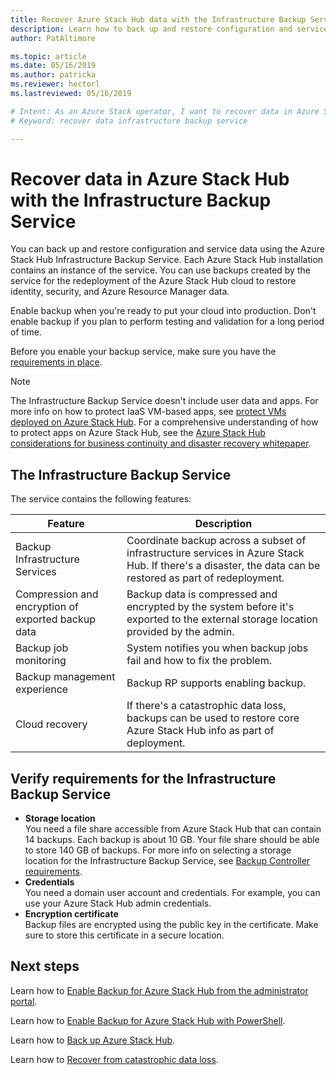 ```yaml
---
title: Recover Azure Stack Hub data with the Infrastructure Backup Service
description: Learn how to back up and restore configuration and service data in Azure Stack Hub using the Infrastructure Backup Service.
author: PatAltimore

ms.topic: article
ms.date: 05/16/2019
ms.author: patricka
ms.reviewer: hectorl
ms.lastreviewed: 05/16/2019

# Intent: As an Azure Stack operator, I want to recover data in Azure Stack with the Infrastructure Backup Service in case of disaster.
# Keyword: recover data infrastructure backup service

---
```


# Recover data in Azure Stack Hub with the Infrastructure Backup Service

You can back up and restore configuration and service data using the Azure Stack Hub Infrastructure Backup Service. Each Azure Stack Hub installation contains an instance of the service. You can use backups created by the service for the redeployment of the Azure Stack Hub cloud to restore identity, security, and Azure Resource Manager data.

Enable backup when you're ready to put your cloud into production. Don't enable backup if you plan to perform testing and validation for a long period of time.

Before you enable your backup service, make sure you have the [requirements in place](#verify-requirements-for-the-infrastructure-backup-service).

> [!Note]  
> The Infrastructure Backup Service doesn't include user data and apps. For more info on how to protect IaaS VM-based apps, see [protect VMs deployed on Azure Stack Hub](../user/azure-stack-manage-vm-protect.md). For a comprehensive understanding of how to protect apps on Azure Stack Hub, see the [Azure Stack Hub considerations for business continuity and disaster recovery whitepaper](https://aka.ms/azurestackbcdrconsiderationswp).

## The Infrastructure Backup Service

The service contains the following features:

| Feature                                            | Description                                                                                                                                                |
|----------------------------------------------------|------------------------------------------------------------------------------------------------------------------------------------------------------------|
| Backup Infrastructure Services                     | Coordinate backup across a subset of infrastructure services in Azure Stack Hub. If there's a disaster, the data can be restored as part of redeployment. |
| Compression and encryption of exported backup data | Backup data is compressed and encrypted by the system before it's exported to the external storage location provided by the admin.                |
| Backup job monitoring                              | System notifies you when backup jobs fail and how to fix the problem.                                                                                                |
| Backup management experience                       | Backup RP supports enabling backup.                                                                                                                         |
| Cloud recovery                                     | If there's a catastrophic data loss, backups can be used to restore core Azure Stack Hub info as part of deployment.                                 |

## Verify requirements for the Infrastructure Backup Service

- **Storage location**  
  You need a file share accessible from Azure Stack Hub that can contain 14 backups. Each backup is about 10 GB. Your file share should be able to store 140 GB of backups. For more info on selecting a storage location for the Infrastructure Backup Service, see [Backup Controller requirements](azure-stack-backup-reference.md#backup-controller-requirements).
- **Credentials**  
  You need a domain user account and credentials. For example, you can use your Azure Stack Hub admin credentials.
- **Encryption certificate**  
  Backup files are encrypted using the public key in the certificate. Make sure to store this certificate in a secure location. 


## Next steps

Learn how to [Enable Backup for Azure Stack Hub from the administrator portal](azure-stack-backup-enable-backup-console.md).

Learn how to [Enable Backup for Azure Stack Hub with PowerShell](azure-stack-backup-enable-backup-powershell.md).

Learn how to [Back up Azure Stack Hub](azure-stack-backup-back-up-azure-stack.md).

Learn how to [Recover from catastrophic data loss](azure-stack-backup-recover-data.md).
